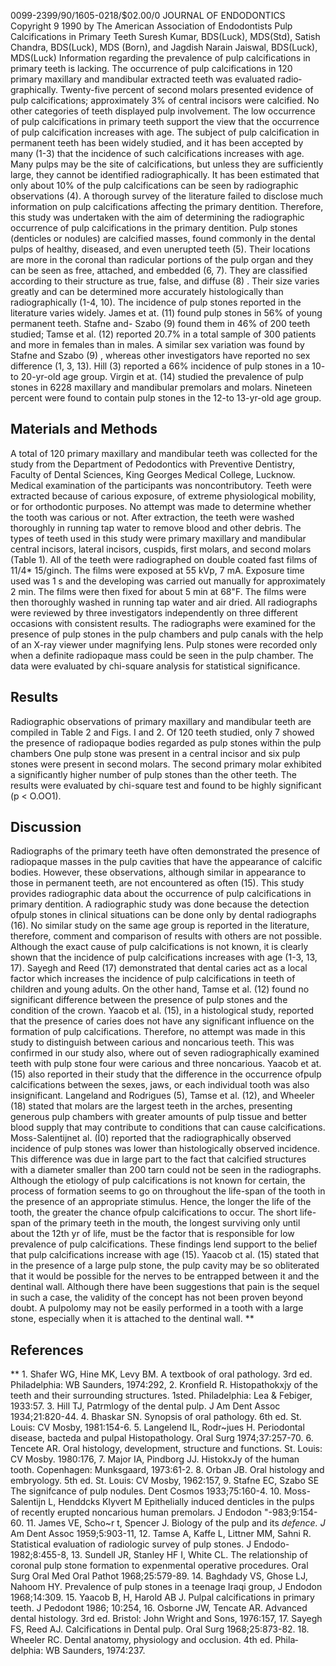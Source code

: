 0099-2399/90/1605-0218/\$02.00/0
JOURNAL OF ENDODONTICS
Copyright 9 1990 by The American Association of Endodontists
Pulp Calcifications in Primary Teeth
Suresh Kumar, BDS(Luck), MDS(Std), Satish Chandra, BDS(Luck), MDS (Born), and Jagdish Narain Jaiswal, BDS(Luck), MDS(Luck)
Information regarding the prevalence of pulp calci­fications in primary teeth is lacking. The occurrence of pulp calcifications in 120 primary maxillary and mandibular extracted teeth was evaluated radio­graphically.
Twenty-five percent of second molars presented evidence of pulp calcifications; approxi­mately 3% of central incisors were calcified. No other categories of teeth displayed pulp involve­ment. The low occurrence of pulp calcifications in primary teeth support the view that the occurrence of pulp calcification increases with age.
The subject of pulp calcification in permanent teeth has been widely studied, and it has been accepted by many (1-3) that the incidence of such calcifications increases with age. Many pulps may be the site of calcifications, but unless they are sufficiently large, they cannot be identified radiographically. It has been estimated that only about 10% of the pulp calci­fications can be seen by radiographic observations (4).
A thorough survey of the literature failed to disclose much information on pulp calcifications affecting the primary den­tition. Therefore, this study was undertaken with the aim of determining the radiographic occurrence of pulp calcifications in the primary dentition.
Pulp stones (denticles or nodules) are calcified masses, found commonly in the dental pulps of healthy, diseased, and even unerupted teeth (5).
Their locations are more in the coronal than radicular portions of the pulp organ and they can be seen as free, attached, and embedded (6, 7).
They are classified according to their structure as true, false, and diffuse (8) . Their size varies greatly and can be determined more accurately histologically than radiographically (1-4, 10).
The incidence of pulp stones reported in the literature varies widely.
James et at. (11) found pulp stones in 56% of young permanent teeth.
Stafne and- Szabo (9) found them in 46% of 200 teeth studied; Tamse et al. (12) reported 20.7% in a total sample of 300 patients and more in females than in males. A similar sex variation was found by Stafne and
Szabo (9) , whereas other investigators have reported no sex differ­ence (1, 3, 13). Hill (3) reported a 66% incidence of pulp stones in a 10- to 20-yr-old age group. Virgin et at. (14) studied the prevalence of pulp stones in 6228 maxillary and mandibular premolars and molars.
 Nineteen percent were found to contain pulp stones in the 12-to 13-yr-old age group.

## **Materials and Methods**


A total of 120 primary maxillary and mandibular teeth was collected for the study from the Department of Pedodontics with Preventive Dentistry,
Faculty of Dental Sciences, King Georges Medical College, Lucknow.
Medical examination of the participants was noncontributory. Teeth were extracted because of carious exposure, of extreme physiological mobil­ity, or for orthodontic purposes. No attempt was made to determine whether the tooth was carious or not. After extrac­tion, the teeth were washed thoroughly in running tap water to remove blood and other debris.
The types of teeth used in this study were primary maxillary and mandibular central incisors, lateral incisors, cuspids, first molars, and second molars (Table 1).
All of the teeth were radiographed on double coated fast films of 11/4\* 15/ginch. The films were exposed at 55 kVp, 7 mA. Exposure time used was 1 s and the developing was carried out manually for approximately 2 min.
The films were then fixed for about 5 min at 68\"F. The films were then thoroughly washed in running tap water and air dried.
All radiographs were reviewed by three investigators inde­pendently on three different occasions with consistent results. The radiographs were examined for the presence of pulp stones in the pulp chambers and pulp canals with the help of an X-ray viewer under magnifying lens. Pulp stones were recorded only when a definite radiopaque mass could be seen in the pulp chamber. The data were evaluated by chi-square analysis for statistical significance.

## **Results**


Radiographic observations of primary maxillary and man­dibular teeth are compiled in Table 2 and Figs. I and 2. Of 120 teeth studied, only 7 showed the presence of radiopaque bodies regarded as pulp stones within the pulp chambers One pulp stone was present in a central incisor and six pulp stones were present in second molars.
The second primary molar exhibited a significantly higher number of pulp stones than the other teeth. The results were evaluated by chi-square test and found to be highly significant (p \< O.OO1).

## **Discussion**


Radiographs of the primary teeth have often demonstrated the presence of radiopaque masses in the pulp cavities that
 have the appearance of calcific bodies. However, these obser­vations, although similar in appearance to those in permanent teeth, are not encountered as often (15).
This study provides radiographic data about the occurrence of pulp calcifications in primary dentition. A radiographic study was done because the detection ofpulp stones in clinical situations can be done only by dental radiographs (16).
No similar study on the same age group is reported in the literature, therefore, comment and comparison of results with others are not possible.
Although the exact cause of pulp calcifications is not known, it is clearly shown that the incidence of pulp calcifi­cations increases with age (1-3, 13, 17).
Sayegh and Reed (17) demonstrated that dental caries act as a local factor which increases the incidence of pulp calci­fications in teeth of children and young adults. On the other hand, Tamse et al. (12) found no significant difference be­tween the presence of pulp stones and the condition of the crown. Yaacob et al. (15), in a histological study, reported that the presence of caries does not have any significant influence on the formation of pulp calcifications. Therefore, no attempt was made in this study to distinguish between carious and noncarious teeth. This was confirmed in our study also, where out of seven radiographically examined teeth with pulp stone four were carious and three noncarious.
Yaacob et at. (15) also reported in their study that the difference in the occurrence ofpulp calcifications between the sexes, jaws, or each individual tooth was also insignificant.
Langeland and Rodrigues (5), Tamse et al. (12), and Wheeler (18) stated that molars are the largest teeth in the arches, presenting generous pulp chambers with greater amounts of pulp tissue and better blood supply that may contribute to conditions that can cause calcifications.
Moss-Salentijnet al. (İ0) reported that the radiographically observed incidence of pulp stones was lower than histologi­cally observed incidence. This difference was due in large part to the fact that calcified structures with a diameter smaller than 200 tarn could not be seen in the radiographs.
Although the etiology of pulp calcifications is not known for certain, the process of formation seems to go on through­out the life-span of the tooth in the presence of an appropriate stimulus. Hence, the longer the life of the tooth, the greater the chance ofpulp calcifications to occur. The short life-span of the primary teeth in the mouth, the longest surviving only until about the 12th yr of life, must be the factor that is responsible for low prevalence of pulp calcifications.
These findings lend support to the belief that pulp calcifications increase with age (15).
Yaacob ct al. (15) stated that in the presence of a large pulp stone, the pulp cavity may be so obliterated that it would be possible for the nerves to be entrapped between it and the dentinal wall. Although there have been suggestions that pain is the sequel in such a case, the validity of the concept has not been proven beyond doubt. A pulpolomy may not be easily performed in a tooth with a large stone, especially when it is attached to the dentinal wall.
 **
## **References**
** 1. Shafer WG, Hine MK, Levy BM. A textbook of oral pathology. 3rd ed.
 Philadelphia: WB Saunders, 1974:292, 2. Kronfield R. Histopathokxjy of the teeth and their surrounding structures. 1sted. Philadelphia: Lea & Febiger, 1933:57.
3. Hill TJ, Patrmlogy of the dental pulp. J Am Dent Assoc 1934;21:820-44.
4. Bhaskar SN. Synopsis of oral pathology. 6th ed. St. Louis: CV Mosby, 1981:154-6.
5. Langelend IL, Rodr\~jues H. Periodontal disease, bacteda and pulpal Histopathology. Oral Surg 1974;37:257-70.
6. Tencete AR. Oral histology, development, structure and functions.
 St. Louis: CV Mosby. 1980:176, 7. Major IA, Pindborg JJ. HistokxJy of the human tooth. Copenhagen: Munksgaard, 1973:61-2.
8. Orban JB. Oral histology and embryology. 5th ed. St. Louis: CV Mosby, 1962:157, 9. Stafne EC, Szabo SE The signifcance of pulp nodules. Dent Cosmos 1933;75:160-4.
10. Moss-Salentijn L, Henddcks Klyvert M Epithelially induced denticles in the pulps of recently erupted noncarious human premolars. J Endodon \"-983;9:154-60.
11. James VE, Scho\~r t, Spencer J. Biology of the pulp and its *defence. J* Am Dent Assoc 1959;5:903-11, 12. Tamse A, Kaffe L, Littner MM, Sahni R. Statistical evaluation of radio­logic survey of pulp stones. J Endodo- 1982;8:455-8, 13. Sundell JR, Stanley HF I, White CL. The relationship of coronal pulp stone formation to expenmental operative procedures. Oral Surg Oral Med Oral Pathot 1968;25:579-89.
14. Baghdady VS, Ghose LJ, Nahoom HY. Prevalence of pulp stones in a teenage Iraqi group, J Endodon 1968;14:309.
15. Yaacob B, H, Harold AB J. Pulpal calcifications in primary teeth. J Pedodont 1986; 10:254, 16. Osborne JW, Tencate AR. Advanced dental histology. 3rd ed. Bristol: John Wright and Sons, 1976:157, 17. Sayegh FS, Reed AJ. Calcifications in Dental pulp. Oral Surg 1968;25:873-82.
18. Wheeler RC. Dental anatomy, physiology and occlusion. 4th ed.
 Phila­delphia: WB Saunders, 1974:237.